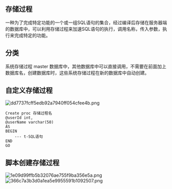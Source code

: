## 存储过程
一种为了完成特定功能的一个或一组SQL语句的集合，经过编译后存储在服务器端的数据库中，可以利用存储过程来加速SQL语句的执行，调用名称，传入参数，执行来完成特定的功能。

##  分类
系统存储过程  master 数据库中，其他数据库中可以直接调用，不需要在前面加上数据库名，创建数据库时，这些系统存储过程在新的数据库中自动创建。

## 自定义存储过程
![dd7737fcff5edb92a7940ff054cfee4b.png](../_resources/dd7737fcff5edb92a7940ff054cfee4b.png)
```
Create proc 存储过程名
@userId int,
@userName varchar(50)
AS
BEGIN
	--- t-SQL语句
END
GO
```
## 脚本创建存储过程
![1e09d99ffb5b32076ae755f9ba356e5a.png](../_resources/1e09d99ffb5b32076ae755f9ba356e5a.png)
![366c7a3b3d0a1ea5e9955591b1092507.png](../_resources/366c7a3b3d0a1ea5e9955591b1092507.png)
